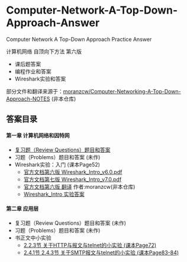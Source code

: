 ﻿# Computer-Network-A-Top-Down-Approach-Answer
Computer Network A Top-Down Approach Practice Answer


计算机网络 自顶向下方法 第六版<br/>
* 课后题答案
* 编程作业和答案
* Wireshark实验和答案

部分文件和翻译来源于：[moranzcw/Computer-Networking-A-Top-Down-Approach-NOTES](https://github.com/moranzcw/Computer-Networking-A-Top-Down-Approach-NOTES)
(非本仓库)

## 答案目录

#### 第一章 计算机网络和因特网
* [复习题（Review Questions）题目和答案](Chapter%201/Chapter%201%20Review%20Questions%20Answers.md)
* 习题（Problems）题目和答案 (未作)
* Wireshark实验：入门 (课本Page52)
  * [官方文档第六版 Wireshark_Intro_v6.0.pdf](Chapter%201/Wireshark_Intro_v6.0.pdf)
  * [官方文档第七版 Wireshark_Intro_v7.0.pdf](Chapter%201/Wireshark_Intro_v7.0.pdf)
  * [官方文档第六版 翻译](https://github.com/moranzcw/Computer-Networking-A-Top-Down-Approach-NOTES/blob/master/WiresharkLab/Wireshark%E5%AE%9E%E9%AA%8C-Intro/Wireshark%E5%AE%9E%E9%AA%8C-Intro.md)
  作者:moranzcw(非本仓库)
  * [Wireshark_Intro 实验答案](Chapter%201/Wireshark_Intro%20Answers.md)

#### 第二章 应用层

* 复习题（Review Questions）题目和答案 (未作)
* 习题（Problems）题目和答案 (未作)
* 书正文中小实验
  * [2.2.3节 关于HTTP与报文与telnet的小实验 (课本Page72)](Chapter%202/2.2.3%20HTTP%20telnet%20test/test%20answers.md)
  * [2.4.1节 2.4.3节 关于SMTP报文与telnet的小实验 (课本Page83-84)](Chapter%20/2.4.1%202.4.3%20SMTP%20telnet%20test/test%20answers.md)